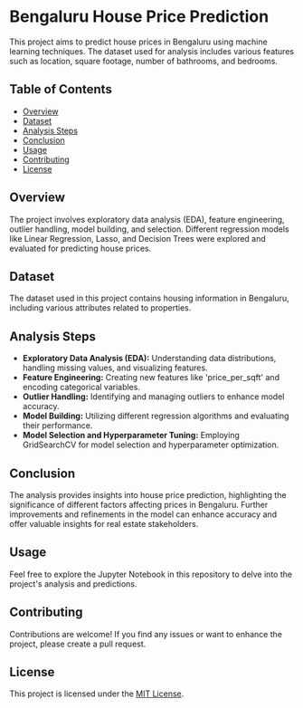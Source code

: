 # Bengaluru House Price Prediction

This project aims to predict house prices in Bengaluru using machine learning techniques. The dataset used for analysis includes various features such as location, square footage, number of bathrooms, and bedrooms.

## Table of Contents

- [Overview](#overview)
- [Dataset](#dataset)
- [Analysis Steps](#analysis-steps)
- [Conclusion](#conclusion)
- [Usage](#usage)
- [Contributing](#contributing)
- [License](#license)

## Overview

The project involves exploratory data analysis (EDA), feature engineering, outlier handling, model building, and selection. Different regression models like Linear Regression, Lasso, and Decision Trees were explored and evaluated for predicting house prices.

## Dataset

The dataset used in this project contains housing information in Bengaluru, including various attributes related to properties.

## Analysis Steps

- **Exploratory Data Analysis (EDA):** Understanding data distributions, handling missing values, and visualizing features.
- **Feature Engineering:** Creating new features like 'price_per_sqft' and encoding categorical variables.
- **Outlier Handling:** Identifying and managing outliers to enhance model accuracy.
- **Model Building:** Utilizing different regression algorithms and evaluating their performance.
- **Model Selection and Hyperparameter Tuning:** Employing GridSearchCV for model selection and hyperparameter optimization.

## Conclusion

The analysis provides insights into house price prediction, highlighting the significance of different factors affecting prices in Bengaluru. Further improvements and refinements in the model can enhance accuracy and offer valuable insights for real estate stakeholders.

## Usage

Feel free to explore the Jupyter Notebook in this repository to delve into the project's analysis and predictions.

## Contributing

Contributions are welcome! If you find any issues or want to enhance the project, please create a pull request.

## License

This project is licensed under the [MIT License](LICENSE).
